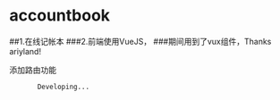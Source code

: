 # accountbook
##1.在线记帐本
###2.前端使用VueJS，
###期间用到了vux组件，Thanks ariyland!

添加路由功能





           Developing...
